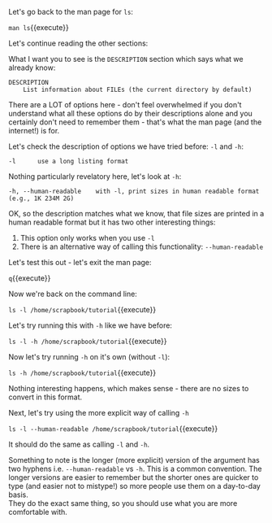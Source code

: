 Let's go back to the man page for `ls`:

`man ls`{{execute}}

Let's continue reading the other sections:

What I want you to see is the `DESCRIPTION` section which says what we already 
know: 

```
DESCRIPTION
    List information about FILEs (the current directory by default)
```

There are a LOT of options here - don't feel overwhelmed if you 
don't understand what all these options do by their descriptions alone and you 
certainly don't need to remember them - that's what the man page 
(and the internet!) is for.

Let's check the description of options we have tried before: `-l` and `-h`:

```
-l      use a long listing format
```

Nothing particularly revelatory here, let's look at `-h`:

```
-h, --human-readable    with -l, print sizes in human readable format (e.g., 1K 234M 2G)
```
OK, so the description matches what we know, that file sizes are printed in 
a human readable format but it has two other interesting things:

1) This option only works when you use `-l`
2) There is an alternative way of calling this functionality: `--human-readable`

Let's test this out - let's exit the man page:

`q`{{execute}}

Now we're back on the command line:

`ls -l /home/scrapbook/tutorial`{{execute}}

Let's try running this with `-h` like we have before:

`ls -l -h /home/scrapbook/tutorial`{{execute}}

Now let's try running `-h` on it's own (without `-l`):

`ls -h /home/scrapbook/tutorial`{{execute}}

Nothing interesting happens, which makes sense - there are no sizes to convert 
in this format.

Next, let's try using the more explicit way of calling `-h`

`ls -l --human-readable /home/scrapbook/tutorial`{{execute}}

It should do the same as calling `-l` and `-h`.

Something to note is the longer (more explicit) version of the argument has 
two hyphens i.e. `--human-readable` vs `-h`. This is a common convention.  The 
longer versions are easier to remember but the shorter ones are quicker to 
type (and easier not to mistype!) so more people use them on a day-to-day basis.  
They do the exact same thing, so you should use what you are more comfortable 
with.
